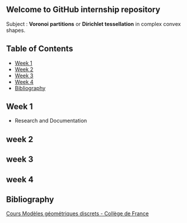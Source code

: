 ## Welcome to GitHub internship repository

Subject : **Voronoi partitions** or **Dirichlet tessellation** in complex convex shapes.

## Table of Contents 
* [Week 1](#Week-1)
* [Week 2](#Week-2)
* [Week 3](#Week-3)
* [Week 4](#Week-4)
* [Bibliography](#Bibliography)

## Week 1
* Research and Documentation

## week 2
## week 3
## week 4
## Bibliography
[Cours Modèles géométriques discrets - Collège de France](https://www.college-de-france.fr/site/jean-daniel-boissonnat/course-2017-03-29-17h00.htm)

